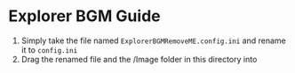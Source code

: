 # Explorer BGM Guide

1) Simply take the file named `ExplorerBGMRemoveME.config.ini` and rename it to `config.ini`
2) Drag the renamed file and the /Image folder in this directory into 